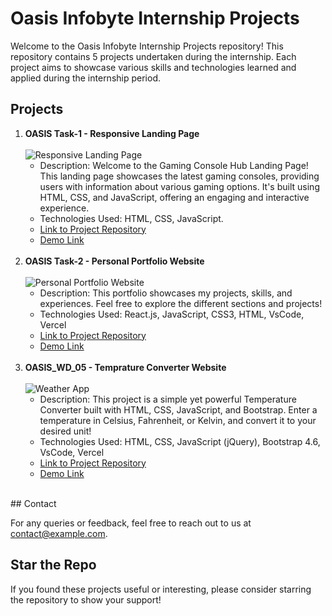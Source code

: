 # Oasis Infobyte Internship Projects

Welcome to the Oasis Infobyte Internship Projects repository! This repository contains 5 projects undertaken during the internship. Each project aims to showcase various skills and technologies learned and applied during the internship period.

## Projects

1. **OASIS Task-1 - Responsive Landing Page**
   </br></br>
   <img alt="Responsive Landing Page" src="https://github.com/mridul0703/OIBSIP-Level-1/blob/main/OIBSIP%20Level-1%20Task-1/bg.png" />
   - Description: Welcome to the Gaming Console Hub Landing Page! This landing page showcases the latest gaming consoles, providing users with information about various gaming options. It's built using HTML, CSS, and JavaScript, offering an engaging and interactive experience.
   - Technologies Used: HTML, CSS, JavaScript.
   - [Link to Project Repository](https://github.com/mridul0703/OIBSIP-Level-1/tree/main/OIBSIP%20Level-1%20Task-1)
   - [Demo Link](https://landing-page-mridul.vercel.app/)
</br></br>
2. **OASIS Task-2 - Personal Portfolio Website**
   </br></br>
   <img alt="Personal Portfolio Website" src="https://github.com/mridul0703/OIBSIP-Level-1/blob/main/OIBSIP%20Level-1%20Task-2/Images/readme-img1.png" />
   - Description: This portfolio showcases my projects, skills, and experiences. Feel free to explore the different sections and projects!
   - Technologies Used: React.js, JavaScript, CSS3, HTML, VsCode, Vercel
   - [Link to Project Repository](https://github.com/mridul0703/OIBSIP-Level-1/tree/main/OIBSIP%20Level-1%20Task-2)
   - [Demo Link](https://mridul0703.vercel.app/)
</br></br>
3. **OASIS_WD_05 - Temprature Converter Website**
    </br></br>
   <img alt="Weather App" src="https://github.com/mridul0703/OIBSIP-Level-1/blob/main/OIBSIP%20Level-1%20Task-3/assets/demo.png" />
   - Description: This project is a simple yet powerful Temperature Converter built with HTML, CSS, JavaScript, and Bootstrap. Enter a temperature in Celsius, Fahrenheit, or Kelvin, and convert it to your desired unit!
   - Technologies Used: HTML, CSS, JavaScript (jQuery), Bootstrap 4.6, VsCode, Vercel
   - [Link to Project Repository](https://github.com/mridul0703/OIBSIP-Level-1/tree/main/OIBSIP%20Level-1%20Task-3)
   - [Demo Link](https://temperature-converter-mridul.vercel.app/)
</br>
## Contact

For any queries or feedback, feel free to reach out to us at [contact@example.com](mailto:mridulmkumar07@gmail.com).

## Star the Repo

If you found these projects useful or interesting, please consider starring the repository to show your support!
